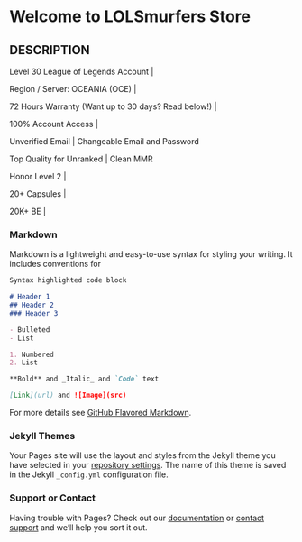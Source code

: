 # Welcome to LOLSmurfers Store

## DESCRIPTION

Level 30 League of Legends Account |

Region / Server: OCEANIA (OCE) |

72 Hours Warranty (Want up to 30 days? Read below!) |

100% Account Access |

Unverified Email | Changeable Email and Password

Top Quality for Unranked | Clean MMR

Honor Level 2 |

20+ Capsules |

20K+ BE |


### Markdown

Markdown is a lightweight and easy-to-use syntax for styling your writing. It includes conventions for

```markdown
Syntax highlighted code block

# Header 1
## Header 2
### Header 3

- Bulleted
- List

1. Numbered
2. List

**Bold** and _Italic_ and `Code` text

[Link](url) and ![Image](src)
```

For more details see [GitHub Flavored Markdown](https://guides.github.com/features/mastering-markdown/).

### Jekyll Themes

Your Pages site will use the layout and styles from the Jekyll theme you have selected in your [repository settings](https://github.com/lolofbotx1/LOLSmurfers-Store/settings). The name of this theme is saved in the Jekyll `_config.yml` configuration file.

### Support or Contact

Having trouble with Pages? Check out our [documentation](https://help.github.com/categories/github-pages-basics/) or [contact support](https://github.com/contact) and we’ll help you sort it out.
